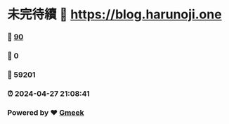 # 未完待續 :link: https://blog.harunoji.one 
### :page_facing_up: [90](https://blog.harunoji.one/tag.html) 
### :speech_balloon: 0 
### :hibiscus: 59201 
### :alarm_clock: 2024-04-27 21:08:41 
### Powered by :heart: [Gmeek](https://github.com/Meekdai/Gmeek)
